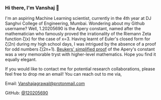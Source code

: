 ### Hi there, I'm Vanshaj 👋

<!--
**120205690/120205690** is a ✨ _special_ ✨ repository because its `README.md` (this file) appears on your GitHub profile.

Here are some ideas to get you started:

- 🔭 I’m currently working on ...
- 🌱 I’m currently learning ...
- 👯 I’m looking to collaborate on ...
- 🤔 I’m looking for help with ...
- 💬 Ask me about ...
- 📫 How to reach me: ...
- 😄 Pronouns: ...
- ⚡ Fun fact: ...
-->
I'm an aspiring Machine Learning scientist, currently in the 4th year at DJ Sanghvi College of Engineering, Mumbai. Wondering about my Github username? Well, 1.20205690 is the Apery constant, named after the mathematician who famously proved the irrationality of the Riemann Zeta function ζ(x) for the case of x=3.
Having learnt of Euler's closed form for ζ(2n) during my high school days, I was intrigued by the absence of a proof for odd numbers ζ(2n+1). <a href="https://link.springer.com/chapter/10.1007/978-1-4757-4217-6_48" target="_blank">Beukers' simplified proof</a> of the Apery's constant was a very memorable tryst with higher-level mathematics. Hope you find it equally elegant.

If you would like to contact me for potential research collaborations, please feel free to drop me an email!
You can reach out to me via,

Email: [Vanshajagrawal@protonmail.com](mailto:Vanshajagrawal@protonmail.com)

GitHub: [@120205690](https://github.com/120205690)
